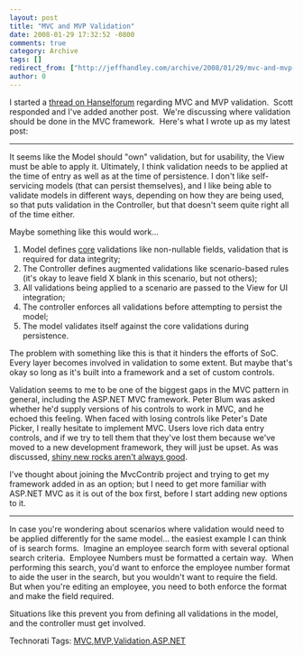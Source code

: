 ```yaml
---
layout: post
title: "MVC and MVP Validation"
date: 2008-01-29 17:32:52 -0800
comments: true
category: Archive
tags: []
redirect_from: ["http://jeffhandley.com/archive/2008/01/29/mvc-and-mvp-validation.aspx"].aspx
author: 0
---
```

<!-- more -->
<p>I started a <a href="http://www.hanselman.com/forum/messages.aspx?TopicID=169" target="_blank">thread on Hanselforum</a> regarding MVC and MVP validation.  Scott responded and I've added another post.  We're discussing where validation should be done in the MVC framework.  Here's what I wrote up as my latest post:</p>  <hr />  <p>It seems like the Model should "own" validation, but for usability, the View must be able to apply it. Ultimately, I think validation needs to be applied at the time of entry as well as at the time of persistence. I don't like self-servicing models (that can persist themselves), and I like being able to validate models in different ways, depending on how they are being used, so that puts validation in the Controller, but that doesn't seem quite right all of the time either.</p>  <p>Maybe something like this would work...</p>  <ol>   <li>Model defines <u>core</u> validations like non-nullable fields, validation that is required for data integrity;</li>    <li>The Controller defines augmented validations like scenario-based rules (it's okay to leave field X blank in this scenario, but not others);</li>    <li>All validations being applied to a scenario are passed to the View for UI integration;</li>    <li>The controller enforces all validations before attempting to persist the model;</li>    <li>The model validates itself against the core validations during persistence.</li> </ol>  <p>The problem with something like this is that it hinders the efforts of SoC. Every layer becomes involved in validation to some extent. But maybe that's okay so long as it's built into a framework and a set of custom controls.</p>  <p>Validation seems to me to be one of the biggest gaps in the MVC pattern in general, including the ASP.NET MVC framework. Peter Blum was asked whether he'd supply versions of his controls to work in MVC, and he echoed this feeling. When faced with losing controls like Peter's Date Picker, I really hesitate to implement MVC. Users love rich data entry controls, and if we try to tell them that they've lost them because we've moved to a new development framework, they will just be upset. As was discussed, <a href="http://blog.jeffhandley.com/archive/2008/01/07/not-chasing-the-shiny-new-rock.aspx">shiny new rocks aren't always good</a>.</p>  <p>I've thought about joining the MvcContrib project and trying to get my framework added in as an option; but I need to get more familiar with ASP.NET MVC as it is out of the box first, before I start adding new options to it.</p>  <p>   </p><hr />In case you're wondering about scenarios where validation would need to be applied differently for the same model... the easiest example I can think of is search forms.  Imagine an employee search form with several optional search criteria.  Employee Numbers must be formatted a certain way.  When performing this search, you'd want to enforce the employee number format to aide the user in the search, but you wouldn't want to require the field.  But when you're editing an employee, you need to both enforce the format and make the field required.  <p>Situations like this prevent you from defining all validations in the model, and the controller must get involved.</p>  <div class="wlWriterSmartContent" id="scid:0767317B-992E-4b12-91E0-4F059A8CECA8:fdee369d-1b8d-4911-86a9-18e8ba40295e" style="padding-right: 0px; display: inline; padding-left: 0px; padding-bottom: 0px; margin: 0px; padding-top: 0px">Technorati Tags: <a href="http://technorati.com/tags/MVC" rel="tag">MVC</a>,<a href="http://technorati.com/tags/MVP" rel="tag">MVP</a>,<a href="http://technorati.com/tags/Validation" rel="tag">Validation</a>,<a href="http://technorati.com/tags/ASP.NET" rel="tag">ASP.NET</a></div>

